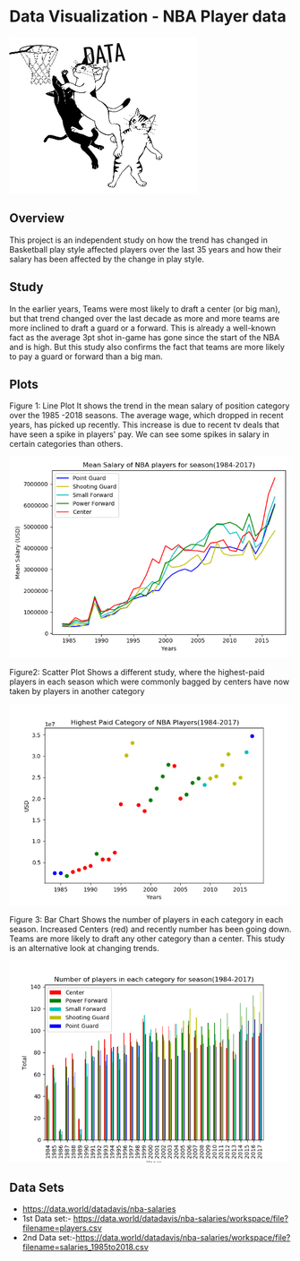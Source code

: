 # Data Visualization - NBA Player data 
![](/Independent%20Study%20-%20Nba%20player%20data/images/Basketball.png)

## Overview
This project is an independent study on how the trend has changed in Basketball play style affected players over the last 35 years
and how their salary has been affected by the change in play style. 

## Study
In the earlier years, Teams were most likely to draft a center (or big man), but that trend changed over the last decade as more and more teams are more inclined to draft a guard or a forward. This is already a well-known fact as the average 3pt shot in-game has gone since the start of the NBA and is high. But this study also confirms the fact that teams are more likely to pay a guard or forward than a big man.

## Plots
Figure 1: Line Plot
It shows the trend in the mean salary of position category over the 1985 -2018 seasons. The average wage, which dropped in recent years, has picked up recently.
This increase is due to recent tv deals that have seen a spike in players' pay. We can see some spikes in salary in certain categories than others.


![](/Independent%20Study%20-%20Nba%20player%20data/images/Fig1.png)


Figure2: Scatter Plot
Shows a different study, where the highest-paid players in each season which were commonly bagged by centers have now taken by players in another category


![](/Independent%20Study%20-%20Nba%20player%20data/images/Fig2.png)


Figure 3: Bar Chart
Shows the number of players in each category in each season. Increased Centers (red) and recently number has been going down. Teams are more likely to draft any other category than a center. This study is an alternative look at changing trends.


![](/Independent%20Study%20-%20Nba%20player%20data/images/Fig3.png)

## Data Sets
- https://data.world/datadavis/nba-salaries
- 1st Data set:- https://data.world/datadavis/nba-salaries/workspace/file?filename=players.csv
- 2nd Data set:-https://data.world/datadavis/nba-salaries/workspace/file?filename=salaries_1985to2018.csv
